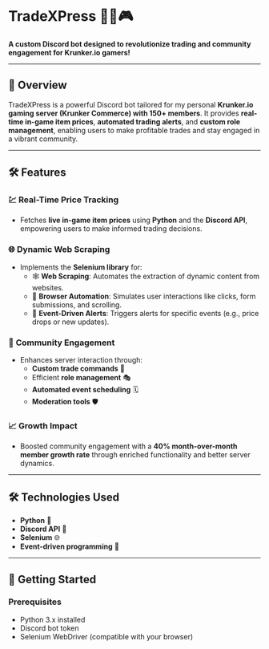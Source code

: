 # **TradeXPress** 🤖💱🎮  
**A custom Discord bot designed to revolutionize trading and community engagement for Krunker.io gamers!**

---

## 🚀 **Overview**
TradeXPress is a powerful Discord bot tailored for my personal **Krunker.io gaming server (Krunker Commerce) with 150+ members**. It provides **real-time in-game item prices**, **automated trading alerts**, and **custom role management**, enabling users to make profitable trades and stay engaged in a vibrant community.

---

## 🛠️ **Features**
### 💹 **Real-Time Price Tracking**
- Fetches **live in-game item prices** using **Python** and the **Discord API**, empowering users to make informed trading decisions.

### 🌐 **Dynamic Web Scraping**
- Implements the **Selenium library** for:
  - 🕸️ **Web Scraping**: Automates the extraction of dynamic content from websites.
  - 🔄 **Browser Automation**: Simulates user interactions like clicks, form submissions, and scrolling.
  - 🚀 **Event-Driven Alerts**: Triggers alerts for specific events (e.g., price drops or new updates).

### 📅 **Community Engagement**
- Enhances server interaction through:
  - **Custom trade commands** 💬  
  - Efficient **role management** 🎭  
  - **Automated event scheduling** 🗓️  
  - **Moderation tools** 🛡️  

### 📈 **Growth Impact**
- Boosted community engagement with a **40% month-over-month member growth rate** through enriched functionality and better server dynamics.

---

## 🛠️ **Technologies Used**
- **Python** 🐍  
- **Discord API** 💬  
- **Selenium** 🌐  
- **Event-driven programming** 🔄  

---

## 🔧 **Getting Started**
### Prerequisites
- Python 3.x installed  
- Discord bot token  
- Selenium WebDriver (compatible with your browser) 
